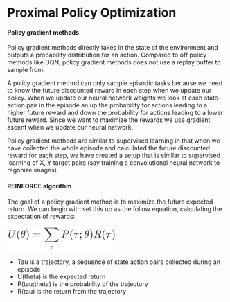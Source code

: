 # Proximal Policy Optimization

#### Policy gradient methods

Policy gradient methods directly takes in the state of the environment and outputs a probability distribution for an action. Compared to off policy methods like DQN, policy gradient methods does not use a replay buffer to sample from.

A policy gradient method can only sample episodic tasks because we need to know the future discounted reward in each step when we update our policy. When we update our neural network weights we look at each state-action pair in the episode an up the probability for actions leading to a higher future reward and down the probability for actions leading to a lower future reward. Since we want to maximize the rewards we use gradient ascent when we update our neural network.

Policy gradient methods are similar to supervised learning in that when we have collected the whole episode and calculated the future discounted reward for each step, we have created a setup that is similar to supervised learning of X, Y target pairs (say training a convolutional neural network to regonize images).

#### REINFORCE algorithm

The goal of a policy gradient method is to maximize the future expected return. We can begin with set this up as the follow equation, calculating the expectation of rewards:

![Problem setup](/Documentation/REINFORCE_Goal.png)

- Tau is a trajectory, a sequence of state action pairs collected during an episode
- U(theta) is the expected return
- P(tau;theta) is the probability of the trajectory
- R(tau) is the return from the trajectory
